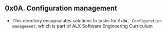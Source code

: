 ## 0x0A. Configuration management   
+ This directory encapsulates solutions to tasks for `0x0A. Configuration management`, which is part of ALX Software Engineering Curriculum
